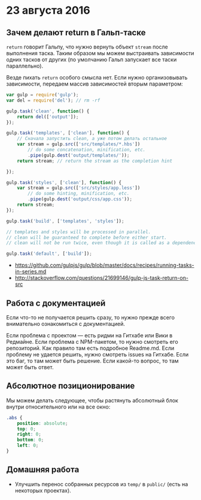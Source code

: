 # 23 августа 2016

## Зачем делают return в Гальп-таске
`return` говорит Гальпу, что нужно вернуть объект `stream` после выполнения таска. Таким образом мы можем выстраивать зависимости одних тасков от других (по умолчанию Гальп запускает все таски параллельно).

Везде пихать `return` особого смысла нет. Если нужно организовывать зависимости, передаем массив зависимостей вторым параметром:

```js
var gulp = require('gulp');
var del = require('del'); // rm -rf

gulp.task('clean', function() {
    return del(['output']);
});

gulp.task('templates', ['clean'], function() {
    // Сначала запустить clean, а уже потом делать остальное
    var stream = gulp.src(['src/templates/*.hbs'])
        // do some concatenation, minification, etc.
        .pipe(gulp.dest('output/templates/'));
    return stream; // return the stream as the completion hint

});

gulp.task('styles', ['clean'], function() {
    var stream = gulp.src(['src/styles/app.less'])
        // do some hinting, minification, etc.
        .pipe(gulp.dest('output/css/app.css'));
    return stream;
});

gulp.task('build', ['templates', 'styles']);

// templates and styles will be processed in parallel.
// clean will be guaranteed to complete before either start.
// clean will not be run twice, even though it is called as a dependency twice.

gulp.task('default', ['build']);
```

* https://github.com/gulpjs/gulp/blob/master/docs/recipes/running-tasks-in-series.md
* http://stackoverflow.com/questions/21699146/gulp-js-task-return-on-src

## Работа с документацией
Если что-то не получается решить сразу, то нужно прежде всего внимательно ознакомиться с документацией.

Если проблема с проектом — есть ридми на Гитхабе или Вики в Редмайне. Если проблема с NPM-пакетом, то нужно смотреть его репозиторий. Как правило там есть подробное Readme.md. Если проблему не удается решить, нужно смотреть issues на Гитхабе. Если это баг, то там может быть решение. Если какой-то вопрос, то там может быть ответ.

## Абсолютное позиционирование
Мы можем делать следующее, чтобы растянуть абсолютный блок внутри относительного или на все окно:

```css
.abs {
    position: absolute;
    top: 0;
    right: 0;
    bottom: 0;
    left: 0;
}
```

## Домашняя работа
* Улучшить перенос собранных ресурсов из `temp/` в `public/` (есть на некоторых проектах).
